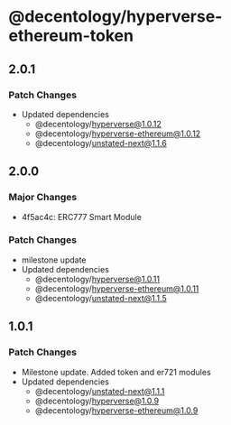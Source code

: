 # @decentology/hyperverse-ethereum-token

## 2.0.1

### Patch Changes

-   Updated dependencies
    -   @decentology/hyperverse@1.0.12
    -   @decentology/hyperverse-ethereum@1.0.12
    -   @decentology/unstated-next@1.1.6

## 2.0.0

### Major Changes

-   4f5ac4c: ERC777 Smart Module

### Patch Changes

-   milestone update
-   Updated dependencies
    -   @decentology/hyperverse@1.0.11
    -   @decentology/hyperverse-ethereum@1.0.11
    -   @decentology/unstated-next@1.1.5

## 1.0.1

### Patch Changes

-   Milestone update. Added token and er721 modules
-   Updated dependencies
    -   @decentology/unstated-next@1.1.1
    -   @decentology/hyperverse@1.0.9
    -   @decentology/hyperverse-ethereum@1.0.9

